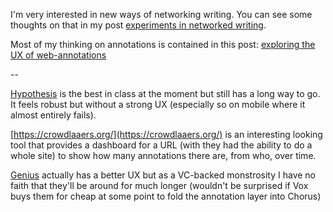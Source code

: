 ---
---

I'm very interested in new ways of networking writing. You can see some thoughts on that in my post [experiments in networked writing](https://tomcritchlow.com/2018/01/05/networked-writing/).

Most of my thinking on annotations is contained in this post: [exploring the UX of web-annotations](https://tomcritchlow.com/2019/02/12/annotations/)

--

[Hypothesis](https://web.hypothes.is/) is the best in class at the moment but still has a long way to go. It feels robust but without a strong UX (especially so on mobile where it almost entirely fails).

[https://crowdlaaers.org/](https://crowdlaaers.org/) is an interesting looking tool that provides a dashboard for a URL (with they had the ability to do a whole site) to show how many annotations there are, from who, over time.

[Genius](https://genius.com/web-annotator) actually has a better UX but as a VC-backed monstrosity I have no faith that they'll be around for much longer (wouldn't be surprised if Vox buys them for cheap at some point to fold the annotation layer into Chorus)